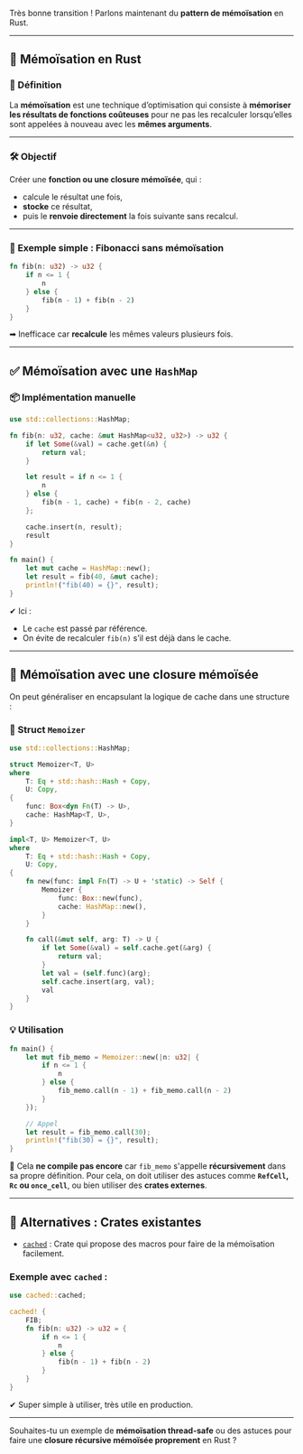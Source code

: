 Très bonne transition ! Parlons maintenant du **pattern de mémoïsation** en Rust.

---

## 🧠 Mémoïsation en Rust

### 📌 Définition

La **mémoïsation** est une technique d’optimisation qui consiste à **mémoriser les résultats de fonctions coûteuses** pour ne pas les recalculer lorsqu’elles sont appelées à nouveau avec les **mêmes arguments**.

---

### 🛠 Objectif

Créer une **fonction ou une closure mémoïsée**, qui :

-   calcule le résultat une fois,
-   **stocke** ce résultat,
-   puis le **renvoie directement** la fois suivante sans recalcul.

---

### 🧱 Exemple simple : Fibonacci sans mémoïsation

```rust
fn fib(n: u32) -> u32 {
    if n <= 1 {
        n
    } else {
        fib(n - 1) + fib(n - 2)
    }
}
```

➡ Inefficace car **recalcule** les mêmes valeurs plusieurs fois.

---

## ✅ Mémoïsation avec une `HashMap`

### 📦 Implémentation manuelle

```rust
use std::collections::HashMap;

fn fib(n: u32, cache: &mut HashMap<u32, u32>) -> u32 {
    if let Some(&val) = cache.get(&n) {
        return val;
    }

    let result = if n <= 1 {
        n
    } else {
        fib(n - 1, cache) + fib(n - 2, cache)
    };

    cache.insert(n, result);
    result
}

fn main() {
    let mut cache = HashMap::new();
    let result = fib(40, &mut cache);
    println!("fib(40) = {}", result);
}
```

✔ Ici :

-   Le `cache` est passé par référence.
-   On évite de recalculer `fib(n)` s’il est déjà dans le cache.

---

## 🔁 Mémoïsation avec une **closure** mémoïsée

On peut généraliser en encapsulant la logique de cache dans une structure :

### 🧰 Struct `Memoizer`

```rust
use std::collections::HashMap;

struct Memoizer<T, U>
where
    T: Eq + std::hash::Hash + Copy,
    U: Copy,
{
    func: Box<dyn Fn(T) -> U>,
    cache: HashMap<T, U>,
}

impl<T, U> Memoizer<T, U>
where
    T: Eq + std::hash::Hash + Copy,
    U: Copy,
{
    fn new(func: impl Fn(T) -> U + 'static) -> Self {
        Memoizer {
            func: Box::new(func),
            cache: HashMap::new(),
        }
    }

    fn call(&mut self, arg: T) -> U {
        if let Some(&val) = self.cache.get(&arg) {
            return val;
        }
        let val = (self.func)(arg);
        self.cache.insert(arg, val);
        val
    }
}
```

### 💡 Utilisation

```rust
fn main() {
    let mut fib_memo = Memoizer::new(|n: u32| {
        if n <= 1 {
            n
        } else {
            fib_memo.call(n - 1) + fib_memo.call(n - 2)
        }
    });

    // Appel
    let result = fib_memo.call(30);
    println!("fib(30) = {}", result);
}
```

🛑 Cela **ne compile pas encore** car `fib_memo` s'appelle **récursivement** dans sa propre définition. Pour cela, on doit utiliser des astuces comme **`RefCell`, `Rc` ou `once_cell`**, ou bien utiliser des **crates externes**.

---

## 🚀 Alternatives : Crates existantes

-   [`cached`](https://docs.rs/cached) : Crate qui propose des macros pour faire de la mémoïsation facilement.

### Exemple avec `cached` :

```rust
use cached::cached;

cached! {
    FIB;
    fn fib(n: u32) -> u32 = {
        if n <= 1 {
            n
        } else {
            fib(n - 1) + fib(n - 2)
        }
    }
}
```

✔ Super simple à utiliser, très utile en production.

---

Souhaites-tu un exemple de **mémoïsation thread-safe** ou des astuces pour faire une **closure récursive mémoïsée proprement** en Rust ?
